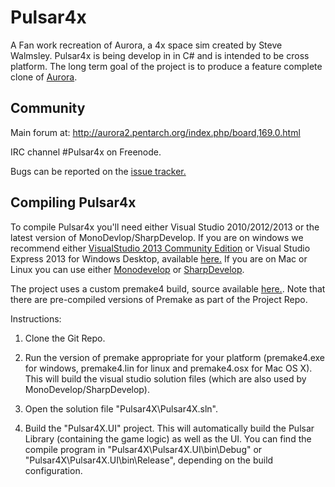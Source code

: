 # Pulsar4x

A Fan work recreation of Aurora, a 4x space sim created by Steve Walmsley. Pulsar4x is being develop in in C# and is intended to be cross platform. The long term goal of the project is to produce a feature complete clone of [Aurora](http://aurora2.pentarch.org/index.php).

## Community

Main forum at: http://aurora2.pentarch.org/index.php/board,169.0.html

IRC channel #Pulsar4x on Freenode.

Bugs can be reported on the [issue tracker.](https://github.com/Pulsar4xDevs/Pulsar4x/issues)

## Compiling Pulsar4x

To compile Pulsar4x you'll need either Visual Studio 2010/2012/2013 or the latest version of MonoDevlop/SharpDevelop. If you are on windows we recommend either [VisualStudio 2013 Community Edition](http://www.visualstudio.com/en-us/news/vs2013-community-vs.aspx) or Visual Studio Express 2013 for Windows Desktop, available [here.](http://www.visualstudio.com/downloads/download-visual-studio-vs) If you are on Mac or Linux you can use either [Monodevelop](http://www.monodevelop.com/) or [SharpDevelop](http://www.icsharpcode.net/OpenSource/SD/Default.aspx).  

The project uses a custom premake4 build, source available [here.](https://bitbucket.org/antagonist/premake-stable). Note that there are pre-compiled versions of Premake as part of the Project Repo.

Instructions:

1. Clone the Git Repo.

2. Run the version of premake appropriate for your platform (premake4.exe for windows, premake4.lin for linux and premake4.osx for Mac OS X). This will build the visual studio solution files (which are also used by MonoDevelop/SharpDevelop).

3. Open the solution file "Pulsar4X\Pulsar4X.sln".

4. Build the "Pulsar4X.UI" project. This will automatically build the Pulsar Library (containing the game logic) as well as the UI. You can find the compile program in "Pulsar4X\Pulsar4X.UI\bin\Debug" or "Pulsar4X\Pulsar4X.UI\bin\Release", depending on the build configuration.


